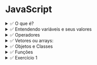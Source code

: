 # JavaScript

<details>
<summary>✅ O que é?</summary>

O JavaScript é uma linguagem de programação de alto nível, que integra o desenvolvimento de apps e páginas web. É uma das linguagens de programação mais usadas no mundo do desenvolvimento.

### Como Surgiu?
Em 1995 o programador Brendan Eich que trabalhava na Netscape, implementou uma linguagem de programação chamada Mocha depois o nome mudou para LiveScript, mas na época a linguagem Java era popular, então mudaram LiveScript para JavaScript como jogada de marketing.

### Para que serve?
Para criar scripts dinâmicos que realizam a interação de apps ou páginas web.
Como se o HTML fosse a estrutura, o CSS o design, e o JavaScript a parte interativa do desenvolvimento.

[Leia mais](https://developer.mozilla.org/pt-BR/docs/Glossary/JavaScript)
</details>

<details>
<summary> ✅ Entendendo variáveis e seus valores</summary>

### Tipagem:
A tipagem funciona como uma regra de uso de dados, quanto mais forte for a tipagem, mais obrigatória é a declaração do tipo de dado. A tipagem em JavaScript é fraca, a declaração dos dados acontece de modo dinâmico.

Ex.: Ao criarmos uma variável com valor entre aspas (“valor”), o JavaScript já converte o dado para o tipo String.

```
Ex.: var numero = 1;
// o JavaScript já converte o valor 1 para o tipo Number.
```

### Tipos primitivos:
Variáveis podem guardar valores dos tipos: Boolean; null; undefined; Number; String; Array; Object; Function.

### Declaração de variáveis:
Existem 3 modos de declarar as variáveis em JavaScript:

var – escopo global e local, pode ter seu valor alterado, se não tiver um valor inicial será tratada como null;

let – escopo local de bloco, pode ter seu valor alterado, se não tiver um valor inicial será tratada como null;

const – escopo local de bloco, somente leitura, o valor inicial é obrigatório e não pode ser alterado.

### Escopo
O escopo em JavaScript define a limitação e visibilidade de um
bloco de código.

Escopo global – quando a variável é declarada fora de qualquer
bloco, sua visibilidade fica disponível em todo o código.

Escopo local – quando a variável é declarada dentro de um bloco, sua visibilidade pode ficar disponível ou não.

### Regra de uso de variáveis
- Iniciar com letras, underscore _ ou cifrão ($)
- Não iniciar com número
- Não usar espaços (Usar camelCase ou _)
- Não usar palavras reservadas
- Declarar variáveis no topo do bloco de código -> boa prática

### Atribuição
O sinal de igualdade “=“ em JavaScript, significa atribuição.

### Comparação
```
var nome = “meu nome”;
```
Para fazermos uma comparação de valores em Javascript, usamos "==".

```
"0" == 0;  // lê-se “0” tem o valor igual a 0? - retorna true
```

### Comparação idêntica
Para fazermos uma comparação de valores e tipos em JavaScript usamos “===“.
```
"0" === 0; // lê-se "0" tem o valor e o tipo idêntico a 0? - retorna false
```
</details>

<details>
<summary>✅ Operadores</summary>

### Operadores matemáticos:
São tipos de operadores matemáticos com valor numérico:

- adição: +
- subtração: -
- multiplicação: *
- divisão real: /
- divisão inteira: %
- potenciação: **

### Operadores relacionais:
São tipos de operadores que consultam a relação entre valores:

- maior que: >
- menor que: <
- maior ou igual a: >=
- menor ou igual a: <=

### Operadores lógicos:
São tipos de operadores que consultam valores lógicos:

- && - “e” – considera que todos os valores sejam true;
- || - “ou” – considera que qualquer valor seja true;
- ! - “não” – inverte o valor de true para false ou vice-versa;

</details>


<details>
    <summary>✅ Vetores ou arrays:</summary>

### Arrays:
Arrays são um tipo de lista, ou matriz de variáveis, onde cada variável possui um índice. Os valores podem ser de vários tipos.
```
let array = ['string', 1, true, ['array1']...]
```
O array deve ser declarado entre colchetes “[]”, e podem guardar qualquer valor dentro de seus índices: inclusive outros arrays.

### Manipulando arrays
Ao ser declarado, o Array traz consigo uma série de métodos para manipulá-lo.

- forEach() – itera um array;
- push() – add item no final do array;
- pop() – remove item no final do array;
- shift() – remove item no início do array;
- unshift() – add item no início do array;
- indexOf() – retorna o índice de um valor;
- splice() – remove ou substitui um item pelo índice;
- slice() – retorna uma parte de um array existente;

</details>

<details>
    <summary>✅ Objetos e Classes </summary>

### Objetos
Dados que possuem propriedades e valores que definem suas características. Deve ser declarado entre chaves “{}”.

Ex.: imagine uma xícara azul. Ela tem cor, pode ter vários tamanhos e funções. Pode ser declarada assim:
```
var xicara = {
    cor: ‘azul’,
    tamanho: ‘p’,
    funcao: tomarCafe()
}
```
### Manipulando objetos
As propriedades de ojbetos podem ser atribuídas à variáveis, facilitando a manipulação do objeto. Chamamos isso de desestruturação.
```
var xicara = {cor: ‘azul’, tamanho: ‘p’, funcao: tomarCafe()}

var cor = xicara.cor;
var tamanho = xicara.tamanho;
var funcao = tomarCafe();
```
Outra forma de fazer a desestruturação é utilizando chaves ao
declarar a variável:
```
var xicara = {cor: ‘azul’, tamanho: ‘p’, funcao: tomarCafe()}

var { cor, tamanho, funcao } = xicara;
```
</details>


<details>
<summary>✅ Funções </summary>

### Funções declarativas
São funções que possuem o uso mais comum, deve ser declarada usando a palavra reservada “function” seguida do nome da
função, parênteses “()” e chaves “{}”:
```
function nomeDaFuncao(){
    ${instrucao};
}
```

### Expressões de funções
São funções atribuídas à expressões. A nomeação das funções por expressão é opcional:
```
var funcao = function nomeDaFuncao() {
    ${instrucao};
}

var funcao = function() {
    ${instrucao};
}
```

### Arrow Function

São funções de expressão de sintaxe curta. Arrow functions sempre serão anônimas, e portanto não podem ser nomeadas. Deve ser declarada com parênteses "()", seguido de "=>" e depois chaves "{}".
```
var funcao = () => {
    ${instrucao};
}
```
</details>

<details>
<summary>✅ Exercício 1</summary>

### Criando um acalculadora
Para este exercício vamos utilizar alguns métodos nativos do
JavaScript:

- Number() – para converter valores em números;
- Prompt() – para registrar entradas de usuário;
- Alert() – para mostrar mensagem ao usuário;
- Template Strings – para usar strings junto com expressões;

[Clique aqui para ver o código](https://github.com/barbarahellen/dev-web/blob/main/javascript/calculadora/calculadora.js)

</details>